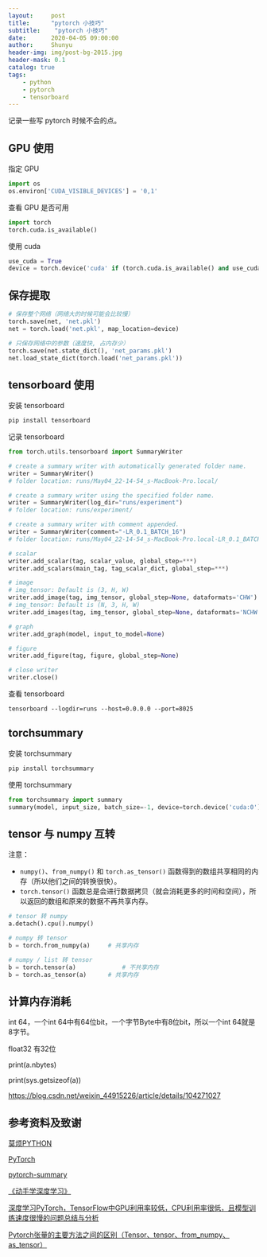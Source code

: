 ```yaml
---
layout:     post
title:      "pytorch 小技巧"
subtitle:    "pytorch 小技巧"
date:       2020-04-05 09:00:00
author:     Shunyu
header-img: img/post-bg-2015.jpg
header-mask: 0.1
catalog: true
tags:
    - python
    - pytorch
    - tensorboard
---
```




记录一些写 pytorch 时候不会的点。



## GPU 使用

指定 GPU

```python
import os
os.environ['CUDA_VISIBLE_DEVICES'] = '0,1'
```



查看 GPU 是否可用

```python
import torch
torch.cuda.is_available()
```



使用 cuda

```python
use_cuda = True
device = torch.device('cuda' if (torch.cuda.is_available() and use_cuda) else 'cpu')
```



## 保存提取

```python
# 保存整个网络（网络大的时候可能会比较慢）
torch.save(net, 'net.pkl')  
net = torch.load('net.pkl', map_location=device)

# 只保存网络中的参数（速度快, 占内存少）
torch.save(net.state_dict(), 'net_params.pkl')   
net.load_state_dict(torch.load('net_params.pkl'))
```



## tensorboard 使用

安装 tensorboard

```bash
pip install tensorboard
```



记录 tensorboard

```python
from torch.utils.tensorboard import SummaryWriter

# create a summary writer with automatically generated folder name.
writer = SummaryWriter()
# folder location: runs/May04_22-14-54_s-MacBook-Pro.local/

# create a summary writer using the specified folder name.
writer = SummaryWriter(log_dir="runs/experiment")
# folder location: runs/experiment/

# create a summary writer with comment appended.
writer = SummaryWriter(comment="-LR_0.1_BATCH_16")
# folder location: runs/May04_22-14-54_s-MacBook-Pro.local-LR_0.1_BATCH_16/

# scalar
writer.add_scalar(tag, scalar_value, global_step=***)
writer.add_scalars(main_tag, tag_scalar_dict, global_step=***)

# image
# img_tensor: Default is (3, H, W)
writer.add_image(tag, img_tensor, global_step=None, dataformats='CHW')
# img_tensor: Default is (N, 3, H, W)
writer.add_images(tag, img_tensor, global_step=None, dataformats='NCHW')

# graph
writer.add_graph(model, input_to_model=None)

# figure
writer.add_figure(tag, figure, global_step=None)

# close writer
writer.close()
```



查看 tensorboard

```
tensorboard --logdir=runs --host=0.0.0.0 --port=8025
```



## torchsummary

安装 torchsummary

``` bash
pip install torchsummary
```



使用 torchsummary

``` python
from torchsummary import summary
summary(model, input_size, batch_size=-1, device=torch.device('cuda:0'))
```



## tensor 与 numpy 互转

注意：

- `numpy()`、`from_numpy()` 和 `torch.as_tensor()` 函数得到的数组共享相同的内存（所以他们之间的转换很快）。
- `torch.tensor()` 函数总是会进行数据拷贝（就会消耗更多的时间和空间），所以返回的数组和原来的数据不再共享内存。

```python
# tensor 转 numpy
a.detach().cpu().numpy()

# numpy 转 tensor
b = torch.from_numpy(a)		# 共享内存

# numpy / list 转 tensor
b = torch.tensor(a)				# 不共享内存
b = torch.as_tensor(a)		# 共享内存
```



## 计算内存消耗

int 64，一个int 64中有64位bit，一个字节Byte中有8位bit，所以一个int 64就是8字节。

float32 有32位

print(a.nbytes) 

print(sys.getsizeof(a))

https://blog.csdn.net/weixin_44915226/article/details/104271027



## 参考资料及致谢

[莫烦PYTHON](https://morvanzhou.github.io/)

[PyTorch](https://pytorch.org/)

[pytorch-summary](https://github.com/sksq96/pytorch-summary)

[《动手学深度学习》](http://zh.d2l.ai/) 

[深度学习PyTorch，TensorFlow中GPU利用率较低，CPU利用率很低，且模型训练速度很慢的问题总结与分析](https://blog.csdn.net/qq_32998593/article/details/92849585/)

[Pytorch张量的主要方法之间的区别（Tensor、tensor、from_numpy、as_tensor）](https://blog.csdn.net/qq_41251963/article/details/108362239)